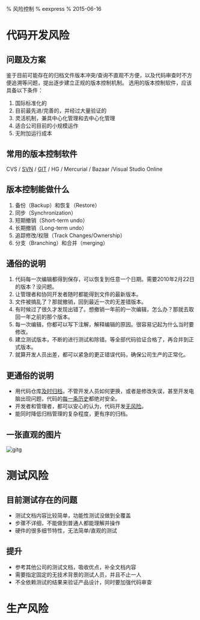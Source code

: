 % 风险控制
% eexpress
% 2015-06-16

# 代码开发风险

## 问题及方案

鉴于目前可能存在的归档文件版本冲突/查询不直观不方便，以及代码审查时不方便追溯等问题，提出逐步建立正规的版本控制机制。
选用的版本控制软件，应该具备以下条件：

1. 国际标准化的
1. 目前最先进/完善的，并经过大量验证的
1. 灵活机制，兼具中心化管理和去中心化管理
1. 适合公司目前的小规模运作
1. 无附加运行成本

## 常用的版本控制软件

CVS / [SVN](SVN) / [GIT](GIT) / HG / Mercurial / Bazaar /Visual Studio Online

## 版本控制能做什么
1. 备份（Backup）和恢复（Restore）
1. 同步（Synchronization）
1. 短期撤销（Short-term undo）
1. 长期撤销（Long-term undo）
1. 追踪修改/权限（Track Changes/Ownership）
1. 分支（Branching）和合并（merging）

## 通俗的说明
1. 代码每一次编辑都得到保存，可以恢复到任意一个日期。需要2010年2月22日的版本？没问题。
1. 让管理者和协同开发者随时都能得到文件的最新版本。
1. 文件被搞乱了？那就撤销，回到最近一次的无差错版本。
1. 有时候过了很久才发现出错了。想撤销一年前的一次编辑，怎么办？那就去取回一年之前的那个版本。
1. 每一次编辑，你都可以写下注解，解释编辑的原因。很容易记起为什么当时要修改。
1. 建立测试版本，不断的进行测试和除错。等全部代码验证合格了，再合并到正式版本。
1. 就算开发人员出差，都可以紧急的更正错误代码，确保公司生产的正常化。

## 更通俗的说明
- 用代码仓库[及时归档]()，不管开发人员如何更换，或者是修改失误，甚至开发电脑出现问题，代码的[每一条历史]()都绝对安全。
- 开发者和管理者，都可以安心的认为，代码开发[无风险]()。
- 能同时降低归档管理的复杂程度，更有序的归档。

## 一张直观的图片
![gitg](gitg.png)

# 测试风险

## 目前测试存在的问题

- 测试文档内容比较简单，功能性测试没做到全覆盖
- 步骤不详细，不能做到普通人都能理解并操作
- 硬件的很多细节特性，无法简单/直观的测试

## 提升

- 参考其他公司的测试文档，吸收优点，补全文档内容
- 需要指定固定的无技术背景的测试人员，并且不止一人
- 不全依赖测试的结果来验证产品设计，同时要加强代码审查

# 生产风险

